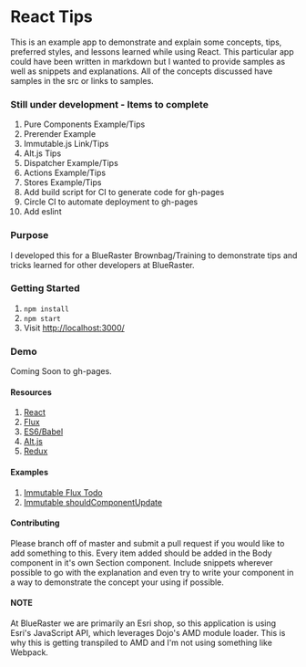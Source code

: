 # React Tips

This is an example app to demonstrate and explain some concepts, tips, preferred styles, and lessons learned while using React.  This particular app could have been written in markdown but I wanted to provide samples as well as snippets and explanations.  All of the concepts discussed have samples in the src or links to samples.

### Still under development - Items to complete
1. Pure Components Example/Tips
2. Prerender Example
3. Immutable.js Link/Tips
4. Alt.js Tips
5. Dispatcher Example/Tips
6. Actions Example/Tips
7. Stores Example/Tips
8. Add build script for CI to generate code for gh-pages
8. Circle CI to automate deployment to gh-pages
9. Add eslint

### Purpose
I developed this for a BlueRaster Brownbag/Training to demonstrate tips and tricks learned for other developers at BlueRaster.

### Getting Started

1. ```npm install```
2. ```npm start```
3. Visit [http://localhost:3000/](http://localhost:3000/)

### Demo
Coming Soon to gh-pages.

#### Resources
1. [React](https://facebook.github.io/react/)
2. [Flux](https://facebook.github.io/flux/)
3. [ES6/Babel](https://babeljs.io/docs/learn-es2015/)
4. [Alt.js](http://alt.js.org/)
5. [Redux](http://rackt.org/redux/)

#### Examples
1. [Immutable Flux Todo](https://github.com/Robert-W/immutable-flux-todo)
2. [Immutable shouldComponentUpdate](http://codepen.io/Robert-W/pen/pgoPbO)

#### Contributing
Please branch off of master and submit a pull request if you would like to add something to this.  Every item added should be added in the Body component in it's own Section component. Include snippets wherever possible to go with the explanation and even try to write your component in a way to demonstrate the concept your using if possible.

#### NOTE
At BlueRaster we are primarily an Esri shop, so this application is using Esri's JavaScript API, which leverages Dojo's AMD module loader. This is why this is getting transpiled to AMD and I'm not using something like Webpack.
